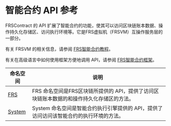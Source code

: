 # 智能合约 API 参考

FRSContract 的 API 扩展了智能合约的功能，使其可以访问区块链账本数据、操作持久化存储区、访问执行环境等。它是FRS虚拟机（FRSVM）互操作服务层的一部分。

有关 FRSVM 的相关信息，请参阅 [FRS智能合约教程](tutorial.md)。

有关在高级语言中如何使用框架方便地调用 API，请参阅 [FRS智能合约框架](fw.md)。


| 命名空间                          | 说明                                       |
| ----------------------------- | ---------------------------------------- |
| [FRS](api/FRS.md) | FRS 命名空间是FRS区块链所提供的 API，提供了访问区块链账本数据的和操作持久化存储区的方法。 |
| [System](api/system.md)       | System 命名空间是智能合约执行引擎提供的 API，提供了访问访问该智能合约的执行环境的方法。 |

